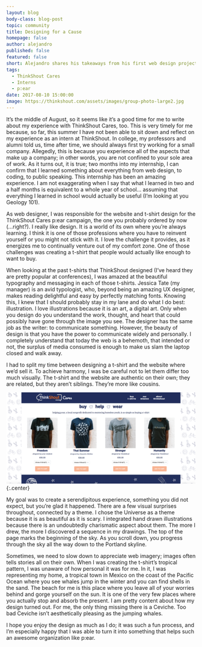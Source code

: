 ```yaml
---
layout: blog
body-class: blog-post
topic: community
title: Designing for a Cause
homepage: false
author: alejandro
published: false
featured: false
short: Alejandro shares his takeaways from his first web design project, and the inspiration behind his designs for p:ear.
tags:
  - ThinkShout Cares
  - Interns
  - p:ear
date: 2017-08-10 15:00:00
image: https://thinkshout.com/assets/images/group-photo-large2.jpg
---
```


It’s the middle of August, so it seems like it’s a good time for me to write about my experience with ThinkShout Cares, too. This is very timely for me because, so far, this summer I have not been able to sit down and reflect on my experience as an intern at ThinkShout. In college, my professors and alumni told us, time after time, we should always first try working for a small company. Allegedly, this is because you experience all of the aspects that make up a company; in other words, you are not confined to your sole area of work. As it turns out, it is true; two months into my internship, I can confirm that I learned something about everything from web design, to coding, to public speaking. This internship has been an amazing experience. I am not exaggerating when I say that what I learned in two and a half months is equivalent to a whole year of school… assuming that everything I learned in school would actually be useful (I’m looking at you Geology 101). 

As web designer, I was responsible for the website and t-shirt design for the ThinkShout Cares p:ear campaign, the one you probably ordered by now (...right?).  I really like design. It is a world of its own where you’re always learning. I think it is one of those professions where you have to reinvent yourself or you might not stick with it. I love the challenge it provides, as it energizes me to continually venture out of my comfort zone. One of those challenges was creating a t-shirt that people would actually like enough to want to buy. 

When looking at the past t-shirts that ThinkShout designed (I’ve heard they are pretty popular at conferences), I was amazed at the beautiful typography and messaging in each of those t-shirts. Jessica Tate (my manager) is an avid typologist, who, beyond being an amazing UX designer, makes reading delightful and easy by perfectly matching fonts. Knowing this, I knew that I should probably stay in my lane and do what I do best: illustration. I love illustrations because it is an art, a digital art. Only when you design do you understand the work, thought, and heart that could possibly have gone through the image you see. The designer has the same job as the writer: to communicate something. However, the beauty of design is that you have the power to communicate widely and personally. I completely understand that today the web is a behemoth, that intended or not, the surplus of media consumed is enough to make us slam the laptop closed and walk away. 

I had to split my time between designing a t-shirt and the website where we’d sell it. To achieve harmony, I was be careful not to let them differ too much visually. The t-shirt and the website are authentic on their own; they are related, but they aren’t siblings. They’re more like cousins. 

![ts_cares_1.png](/assets/images/blog/ts_cares_1.png){:.center}

My goal was to create a serendipitous experience, something you did not expect, but you’re glad it happened. There are a few visual surprises throughout, connected by a theme. I chose the Universe as a theme because it is as beautiful as it is scary. I integrated hand drawn illustrations because there is an undoubtedly charismatic aspect about them. The more I drew, the more I discovered a sequence in my drawings. The top of the page marks the beginning of the sky. As you scroll down, you progress through the sky all the way down to the Portland skyline. 

Sometimes, we need to slow down to appreciate web imagery; images often tells stories all on their own. When I was creating the t-shirt’s tropical pattern, I was unaware of how personal it was for me. In it, I was representing my home, a tropical town in Mexico on the coast of the Pacific Ocean where you see whales jump in the winter and you can find shells in the sand. The beach for me is this place where you leave all of your worries behind and gorge yourself on the sun. It is one of the very few places where you actually stop and absorb the present. I am pretty content about how my design turned out. For me, the only thing missing there is a Ceviche. Too bad Ceviche isn’t aesthetically pleasing as the jumping whales.

I hope you enjoy the design as much as I do; it was such a fun process, and I’m especially happy that I was able to turn it into something that helps such an awesome organization like p:ear.

